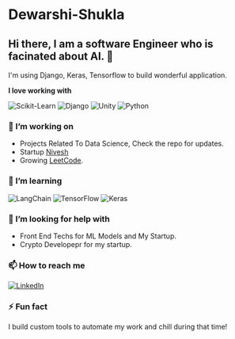 # Dewarshi-Shukla
## Hi there, I am a software Engineer who is facinated about AI. 👋

I'm using Django, Keras, Tensorflow to build wonderful application.

**I love working with**

<div display="flex">
  <img src="https://upload.wikimedia.org/wikipedia/commons/thumb/5/54/Scikit_learn_logo.svg/1280px-Scikit_learn_logo.svg.png" alt="Scikit-Learn"/>
  <img src="https://static.djangoproject.com/img/logos/django-logo-positive.png" alt="Django"/>
  <img src="https://upload.wikimedia.org/wikipedia/commons/thumb/c/c4/Unity_2021.svg/799px-Unity_2021.svg.png" alt="Unity"/>
  <img src="https://upload.wikimedia.org/wikipedia/commons/thumb/c/c3/Python-logo-notext.svg/115px-Python-logo-notext.svg.png" alt="Python"/>
</div>

### 🔭 I’m working on

- Projects Related To Data Science, Check the repo for updates.
- Startup [Nivesh](https://github.com/Nivesh-Market)
- Growing [LeetCode](https://leetcode.com/shuklatushar89/).

### 🌱 I’m learning

<div display="flex">
  <img src="https://en.m.wikipedia.org/wiki/LangChain#/media/File%3ALangChain_logo.png" alt="LangChain"/>
  <img src="https://upload.wikimedia.org/wikipedia/commons/thumb/a/ab/TensorFlow_logo.svg/512px-TensorFlow_logo.svg.png" alt="TensorFlow"/>
  <img src="https://upload.wikimedia.org/wikipedia/commons/thumb/a/ae/Keras_logo.svg/180px-Keras_logo.svg.png" alt="Keras"/>
</div>

### 🤔 I’m looking for help with

- Front End Techs for ML Models and My Startup.
- Crypto Developepr for my startup. 

### 📫 How to reach me

<div display="flex">
  <a href="https://www.linkedin.com/in/dewarshi-shukla-16072001/">
    <img src="https://img.shields.io/badge/linkedin-%230077B5.svg?style=for-the-badge&logo=linkedin&logoColor=white" alt="LinkedIn"/>
  </a>
</div>

### ⚡ Fun fact

I build custom tools to automate my work and chill during that time!